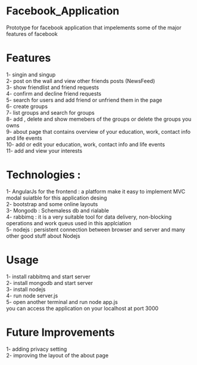 # Facebook_Application <br />

Prototype for facebook application that impelements some of the major features of facebook  <br />

# Features 
1- singin and singup <br />
2- post on the wall and view other friends posts (NewsFeed) <br />
3- show friendlist and friend requests<br />
4- confirm and decline friend requests <br />
5- search for users and add friend or unfriend them in the page<br />
6- create groups <br />
7- list groups and search for groups <br />
8- add , delete and show memebers of the groups or delete the groups you owns<br />
9- about page that contains overview of your education, work, contact info and life events<br />
10- add or edit your education, work, contact info and life events <br />
11- add and view your interests<br />

# Technologies  : <br />
1- AngularJs for the frontend : a platform make it easy to implement MVC modal suiatble for this application desing<br />
2- bootstrap and some online layouts<br />
3- Mongodb : Schemaless db and rialable<br />
4- rabbimq : it is a very suitable tool for data delivery, non-blocking operations and work queus used in this applciation<br />
5- nodejs : persistent connection between browser and server and many other good stuff about Nodejs<br />

# Usage<br />

1- install rabbitmq and start server <br />
2- install mongodb and start server <br />
3- install nodejs <br />
4- run node server.js<br />
5- open another terminal and run node app.js <br />
you can access the application on your localhost at port 3000<br />

# Future Improvements<br />
1- adding privacy setting <br />
2- improving the layout of the about page<br />
